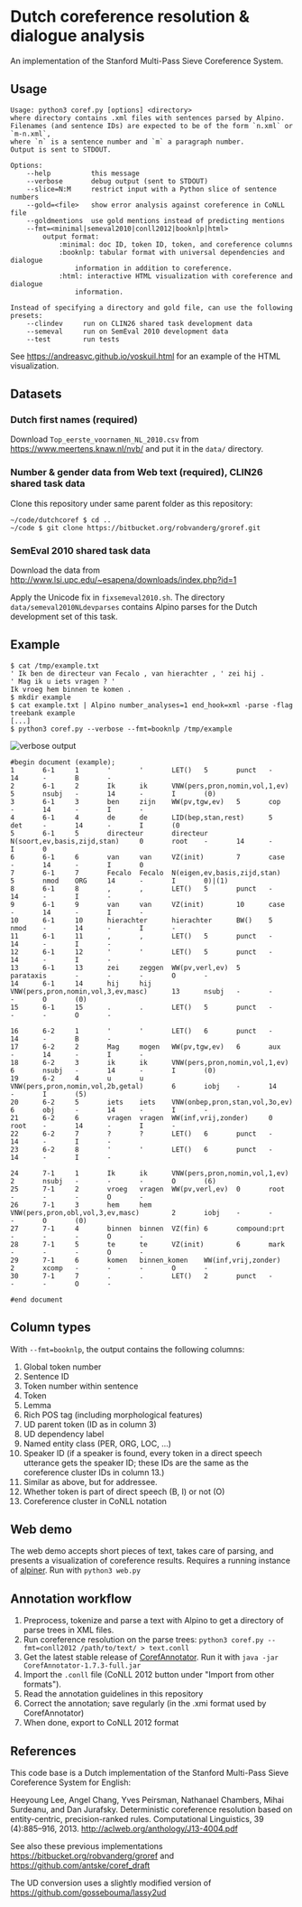 Dutch coreference resolution & dialogue analysis
================================================
An implementation of the Stanford Multi-Pass Sieve Coreference System.

Usage
-----
```
Usage: python3 coref.py [options] <directory>
where directory contains .xml files with sentences parsed by Alpino.
Filenames (and sentence IDs) are expected to be of the form `n.xml` or `m-n.xml`,
where `n` is a sentence number and `m` a paragraph number.
Output is sent to STDOUT.

Options:
	--help          this message
	--verbose       debug output (sent to STDOUT)
	--slice=N:M     restrict input with a Python slice of sentence numbers
	--gold=<file>   show error analysis against coreference in CoNLL file
	--goldmentions  use gold mentions instead of predicting mentions
	--fmt=<minimal|semeval2010|conll2012|booknlp|html>
		output format:
			:minimal: doc ID, token ID, token, and coreference columns
			:booknlp: tabular format with universal dependencies and dialogue
				information in addition to coreference.
			:html: interactive HTML visualization with coreference and dialogue
				information.

Instead of specifying a directory and gold file, can use the following presets:
	--clindev     run on CLIN26 shared task development data
	--semeval     run on SemEval 2010 development data
	--test        run tests
```

See https://andreasvc.github.io/voskuil.html for an example of the HTML visualization.


Datasets
--------

### Dutch first names (required)

Download `Top_eerste_voornamen_NL_2010.csv`
from https://www.meertens.knaw.nl/nvb/
and put it in the `data/` directory.

### Number & gender data from Web text (required), CLIN26 shared task data

Clone this repository under same parent folder as this repository:

    ~/code/dutchcoref $ cd ..
    ~/code $ git clone https://bitbucket.org/robvanderg/groref.git

### SemEval 2010 shared task data

Download the data from http://www.lsi.upc.edu/~esapena/downloads/index.php?id=1

Apply the Unicode fix in `fixsemeval2010.sh`.
The directory `data/semeval2010NLdevparses` contains Alpino parses for the
Dutch development set of this task.

Example
-------
```
$ cat /tmp/example.txt
' Ik ben de directeur van Fecalo , van hierachter , ' zei hij .
' Mag ik u iets vragen ? '
Ik vroeg hem binnen te komen .
$ mkdir example
$ cat example.txt | Alpino number_analyses=1 end_hook=xml -parse -flag treebank example
[...]
$ python3 coref.py --verbose --fmt=booknlp /tmp/example
```

![verbose output](https://github.com/andreasvc/dutchcoref/raw/master/data/output.png "verbose output")

```
#begin document (example);
1       6-1     1       '       '       LET()   5       punct   -       14      -       B       -
2       6-1     2       Ik      ik      VNW(pers,pron,nomin,vol,1,ev)   5       nsubj   -       14      -       I       (0)
3       6-1     3       ben     zijn    WW(pv,tgw,ev)   5       cop     -       14      -       I       -
4       6-1     4       de      de      LID(bep,stan,rest)      5       det     -       14      -       I       (0
5       6-1     5       directeur       directeur       N(soort,ev,basis,zijd,stan)     0       root    -       14      -       I       0
6       6-1     6       van     van     VZ(init)        7       case    -       14      -       I       0
7       6-1     7       Fecalo  Fecalo  N(eigen,ev,basis,zijd,stan)     5       nmod    ORG     14      -       I       0)|(1)
8       6-1     8       ,       ,       LET()   5       punct   -       14      -       I       -
9       6-1     9       van     van     VZ(init)        10      case    -       14      -       I       -
10      6-1     10      hierachter      hierachter      BW()    5       nmod    -       14      -       I       -
11      6-1     11      ,       ,       LET()   5       punct   -       14      -       I       -
12      6-1     12      '       '       LET()   5       punct   -       14      -       I       -
13      6-1     13      zei     zeggen  WW(pv,verl,ev)  5       parataxis       -       -       -       O       -
14      6-1     14      hij     hij     VNW(pers,pron,nomin,vol,3,ev,masc)      13      nsubj   -       -       -       O       (0)
15      6-1     15      .       .       LET()   5       punct   -       -       -       O       -

16      6-2     1       '       '       LET()   6       punct   -       14      -       B       -
17      6-2     2       Mag     mogen   WW(pv,tgw,ev)   6       aux     -       14      -       I       -
18      6-2     3       ik      ik      VNW(pers,pron,nomin,vol,1,ev)   6       nsubj   -       14      -       I       (0)
19      6-2     4       u       u       VNW(pers,pron,nomin,vol,2b,getal)       6       iobj    -       14      -       I       (5)
20      6-2     5       iets    iets    VNW(onbep,pron,stan,vol,3o,ev)  6       obj     -       14      -       I       -
21      6-2     6       vragen  vragen  WW(inf,vrij,zonder)     0       root    -       14      -       I       -
22      6-2     7       ?       ?       LET()   6       punct   -       14      -       I       -
23      6-2     8       '       '       LET()   6       punct   -       14      -       I       -

24      7-1     1       Ik      ik      VNW(pers,pron,nomin,vol,1,ev)   2       nsubj   -       -       -       O       (6)
25      7-1     2       vroeg   vragen  WW(pv,verl,ev)  0       root    -       -       -       O       -
26      7-1     3       hem     hem     VNW(pers,pron,obl,vol,3,ev,masc)        2       iobj    -       -       -       O       (0)
27      7-1     4       binnen  binnen  VZ(fin) 6       compound:prt    -       -       -       O       -
28      7-1     5       te      te      VZ(init)        6       mark    -       -       -       O       -
29      7-1     6       komen   binnen_komen    WW(inf,vrij,zonder)     2       xcomp   -       -       -       O       -
30      7-1     7       .       .       LET()   2       punct   -       -       -       O       -

#end document
```

Column types
------------
With `--fmt=booknlp`, the output contains the following columns:

1. Global token number
2. Sentence ID
3. Token number within sentence
4. Token
5. Lemma
6. Rich POS tag (including morphological features)
7. UD parent token (ID as in column 3)
8. UD dependency label
9. Named entity class (PER, ORG, LOC, ...)
10. Speaker ID (if a speaker is found, every token in a direct speech utterance gets the speaker ID; these IDs are the same as the coreference cluster IDs in column 13.)
11. Similar as above, but for addressee.
12. Whether token is part of direct speech (B, I) or not (O)
13. Coreference cluster in CoNLL notation

Web demo
--------
The web demo accepts short pieces of text, takes care of parsing, and presents
a visualization of coreference results. Requires a running instance of
[alpiner](https://github.com/andreasvc/alpino-api/tree/master/demo).
Run with `python3 web.py`

Annotation workflow
-------------------
1. Preprocess, tokenize and parse a text with Alpino to get a directory of parse trees
	in XML files.
2. Run coreference resolution on the parse trees:
	`python3 coref.py --fmt=conll2012 /path/to/text/ > text.conll`
3. Get the latest stable release of [CorefAnnotator](https://github.com/nilsreiter/CorefAnnotator/releases).
	Run it with `java -jar CorefAnnotator-1.7.3-full.jar`
4. Import the `.conll` file (CoNLL 2012 button under "Import from other formats").
5. Read the annotation guidelines in this repository
6. Correct the annotation; save regularly
	(in the .xmi format used by CorefAnnotator)
7. When done, export to CoNLL 2012 format

References
----------
This code base is a Dutch implementation of the Stanford Multi-Pass Sieve Coreference System
for English:

Heeyoung Lee, Angel Chang, Yves Peirsman, Nathanael Chambers, Mihai Surdeanu, and Dan Jurafsky. Deterministic coreference resolution based on entity-centric, precision-ranked rules. Computational Linguistics, 39 (4):885–916, 2013. http://aclweb.org/anthology/J13-4004.pdf

See also these previous implementations
https://bitbucket.org/robvanderg/groref
and https://github.com/antske/coref_draft

The UD conversion uses a slightly modified version of https://github.com/gossebouma/lassy2ud
